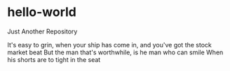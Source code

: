 # hello-world
Just Another Repository

It's easy to grin, when your ship has come in, and you've got the stock market beat
But the man that's worthwhile, is he man who can smile
When his shorts are to tight in the seat 
